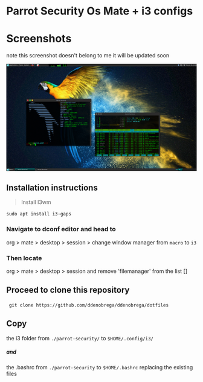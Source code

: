 # Parrot Security Os Mate + i3 configs

# Screenshots

note this screenshot doesn't belong to me it will be updated soon

![ParrotSec](https://github.com/ddenobrega/dotfiles/blob/master/parrot-security/parrot.png)

## Installation instructions

> Install I3wm

```
sudo apt install i3-gaps
```

### Navigate to dconf editor and head to

org > mate > desktop > session >
change window manager from `macro` to `i3`

### Then locate

org > mate > desktop > session
and remove 'filemanager' from the list []

## Proceed to clone this repository

` git clone https://github.com/ddenobrega/ddenobrega/dotfiles`

## Copy

the i3 folder from `./parrot-security/` to `$HOME/.config/i3/`

##### and

the .bashrc from `./parrot-security` to `$HOME/.bashrc` replacing the existing files
